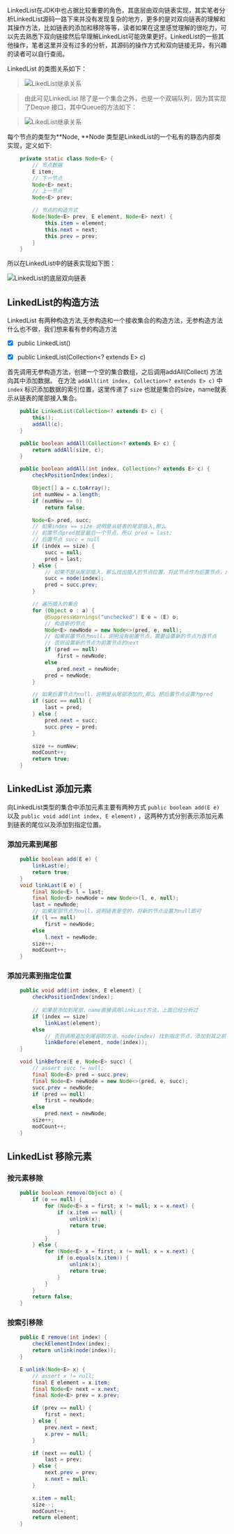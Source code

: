 LinkedList在JDK中也占据比较重要的角色，其底层由双向链表实现，其实笔者分析LinkedList源码一路下来并没有发现复杂的地方，更多的是对双向链表的理解和其操作方法，比如链表的添加和移除等等，读者如果在这里感觉理解的很吃力，可以先去熟悉下双向链接然后早理解LinkedList可能效果更好。LinkedList的一些其他操作，笔者这里并没有过多的分析，其源码的操作方式和双向链接无异，有兴趣的读者可以自行查阅。


LinkedList 的类图关系如下：


> ![LikedList继承关系](../img/linkedlist_stract.png)

> 由此可见LinkedList 除了是一个集合之外，也是一个双端队列，因为其实现了Deque 接口，其中Queue的方法如下：
>

> ![LikedList继承关系](../img/linkedlist_queue.png)







每个节点的类型为**Node<E>, **Node 类型是LinkedList的一个私有的静态内部类实现，定义如下:


```java
    private static class Node<E> {
		// 节点数据
        E item;
        // 下一节点
        Node<E> next;
        // 上一节点
        Node<E> prev;

        // 节点的构造方式
        Node(Node<E> prev, E element, Node<E> next) {
            this.item = element;
            this.next = next;
            this.prev = prev;
        }
    }
```


所以在LinkedList中的链表实现如下图：


![LinkedList的底层双向链表](../img/linkedlist_link.png)
<a name="cLsOe"></a>
### 
<a name="1ddBa"></a>
## LinkedList的构造方法


LinkedList 有两种构造方法,无参构造和一个接收集合的构造方法，无参构造方法什么也不做，我们想来看有参的构造方法


- [x] public LinkedList()
- [x] public LinkedList(Collection<? extends E> c)



首先调用无参构造方法，创建一个空的集合数组，之后调用addAll(Collect) 方法向其中添加数据。
在方法 `addAll(int index, Collection<? extends E> c)` 中 `index` 标识添加数据的索引位置，这里传递了 `size` 也就是集合的size，name就表示从链表的尾部接入集合。


```java
    public LinkedList(Collection<? extends E> c) {
        this();
        addAll(c);
    }

    public boolean addAll(Collection<? extends E> c) {
        return addAll(size, c);
    }

    public boolean addAll(int index, Collection<? extends E> c) {
        checkPositionIndex(index);

        Object[] a = c.toArray();
        int numNew = a.length;
        if (numNew == 0)
            return false;

        Node<E> pred, succ;
        // 如果index == size 说明是从链表的尾部插入,那么
        // 前置节点pred就是最后一个节点，所以 pred = last;
        // 后置节点 succ = null
        if (index == size) {
            succ = null;
            pred = last;
        } else {
            // 如果不是从尾部插入，那么找出插入的节点位置，将此节点作为后置节点，后置节点的pred就是前置节点
            succ = node(index);
            pred = succ.prev;
        }

        // 遍历插入的集合
        for (Object o : a) {
            @SuppressWarnings("unchecked") E e = (E) o;
            // 构造新的节点
            Node<E> newNode = new Node<>(pred, e, null);
            // 如果前置节点为null，说明没有前置节点，需要设置新的节点为首节点
            // 否则设置新的节点为前置节点的next
            if (pred == null)
                first = newNode;
            else
                pred.next = newNode;
            pred = newNode;
        }

        // 如果后置节点为null，说明是从尾部添加的,那么 把后置节点设置为pred
        if (succ == null) {
            last = pred;
        } else {
            pred.next = succ;
            succ.prev = pred;
        }

        size += numNew;
        modCount++;
        return true;
    }
```




<a name="YesXL"></a>
## LinkedList 添加元素
向LinkedList类型的集合中添加元素主要有两种方式 `public boolean add(E e)`  以及 `public void add(int index, E element)` ，这两种方式分别表示添加元素到链表的尾位以及添加到指定位置。


<a name="Fz2cE"></a>
### 添加元素到尾部
```java
    public boolean add(E e) {
        linkLast(e);
        return true;
    }
    void linkLast(E e) {
        final Node<E> l = last;
        final Node<E> newNode = new Node<>(l, e, null);
        last = newNode;
        // 如果尾部节点为null，说明链表是空的，将新的节点设置为null即可
        if (l == null)
            first = newNode;
        else
            l.next = newNode;
        size++;
        modCount++;
    }
```


<a name="cAWXl"></a>
### 添加元素到指定位置


```java
    public void add(int index, E element) {
        checkPositionIndex(index);
		
        // 如果是添加到尾部，name直接调用linkLast方法，上面已经分析过
        if (index == size)
            linkLast(element);
        else
            // 否则调用追加到尾部的方法，node(index) 找到指定节点，添加到其之前
            linkBefore(element, node(index));
    }

    void linkBefore(E e, Node<E> succ) {
        // assert succ != null;
        final Node<E> pred = succ.prev;
        final Node<E> newNode = new Node<>(pred, e, succ);
        succ.prev = newNode;
        if (pred == null)
            first = newNode;
        else
            pred.next = newNode;
        size++;
        modCount++;
    }
```




<a name="CYKzL"></a>
## LinkedList 移除元素


<a name="ff8tp"></a>
### 按元素移除
```java
    public boolean remove(Object o) {
        if (o == null) {
            for (Node<E> x = first; x != null; x = x.next) {
                if (x.item == null) {
                    unlink(x);
                    return true;
                }
            }
        } else {
            for (Node<E> x = first; x != null; x = x.next) {
                if (o.equals(x.item)) {
                    unlink(x);
                    return true;
                }
            }
        }
        return false;
    }
```


<a name="fdHE0"></a>
### 按索引移除
```java
    public E remove(int index) {
        checkElementIndex(index);
        return unlink(node(index));
    }

    E unlink(Node<E> x) {
        // assert x != null;
        final E element = x.item;
        final Node<E> next = x.next;
        final Node<E> prev = x.prev;

        if (prev == null) {
            first = next;
        } else {
            prev.next = next;
            x.prev = null;
        }

        if (next == null) {
            last = prev;
        } else {
            next.prev = prev;
            x.next = null;
        }

        x.item = null;
        size--;
        modCount++;
        return element;
    }
```
